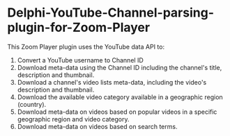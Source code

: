 # Delphi-YouTube-Channel-parsing-plugin-for-Zoom-Player
This Zoom Player plugin uses the YouTube data API to:
1. Convert a YouTube username to Channel ID
2. Download meta-data using the Channel ID including the channel's title, description and thumbnail.
3. Download a channel's video lists meta-data, including the video's description and thumbnail.
4. Download the available video category available in a geographic region (country).
5. Download meta-data on videos based on popular videos in a specific geographic region and video category.
6. Download meta-data on videos based on search terms.
